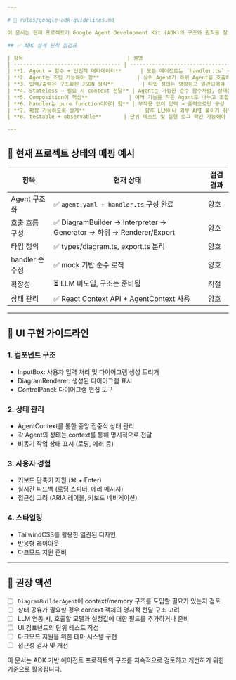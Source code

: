 ```yaml
---

# 📘 rules/google-adk-guidelines.md

이 문서는 현재 프로젝트가 Google Agent Development Kit (ADK)의 구조와 원칙을 잘 따르고 있는지 점검하기 위한 기준입니다.

## ✅ ADK 설계 원칙 점검표

| 항목                                 | 설명                                       | 구현 시 체크 포인트                                    |
| ---------------------------------- | ---------------------------------------- | ---------------------------------------------- |
| **1. Agent = 함수 + 선언적 메타데이터**      | 모든 에이전트는 `handler.ts` + `agent.yaml`로 구성 | `agent.yaml`에 이름, 입력/출력 타입, 호출 대상 정의했는가?       |
| **2. Agent는 조립 가능해야 함**            | 상위 Agent가 하위 Agent를 호출해 작업 분해            | `calls:` 필드를 통해 계층 구조가 자연스러운가?                 |
| **3. 입력/출력은 구조화된 JSON 형식**         | 타입 정의는 명확하고 일관되어야 함                      | `types/diagram.ts` 등에서 정확한 타입 분리했는가?           |
| **4. Stateless → 필요 시 context 전달** | Agent는 가능한 순수 함수처럼, 상태는 명시적 전달           | 상태가 암묵적으로 공유되지 않고 입력/출력으로만 흘러가는가?              |
| **5. Composition이 핵심**             | 여러 기능을 작은 Agent로 나누고 조합                  | 각 도식 유형(Flowchart, Tree 등)이 독립 Agent로 나뉘어 있는가? |
| **6. handler는 pure function이어야 함** | 부작용 없이 입력 → 출력으로만 구성                     | `console.log` 외에는 외부 호출 없이 순수 계산인가?            |
| **7. 확장 가능하도록 설계**                 | 향후 LLM이나 외부 API 붙이기 쉬워야 함                | mock 구현에서 실제 호출로 바꾸기 쉬운 구조인가?                  |
| **8. testable + observable**       | 단위 테스트 및 실행 로그 확인 가능해야 함                 | 각 handler가 예시 입력으로 쉽게 테스트 가능한가?                |

---
```


## 📌 현재 프로젝트 상태와 매핑 예시

| 항목          | 현재 상태                                                             | 점검 결과       |
| ----------- | ----------------------------------------------------------------- | ----------- |
| Agent 구조화   | ✅ `agent.yaml + handler.ts` 구성 완료                                 | 양호          |
| 호출 흐름 구성    | ✅ DiagramBuilder → Interpreter → Generator → 하위 → Renderer/Export | 양호          |
| 타입 정의       | ✅ types/diagram.ts, export.ts 분리                                  | 양호          |
| handler 순수성 | ✅ mock 기반 순수 로직                                                   | 양호          |
| 확장성         | ⏳ LLM 미도입, 구조는 준비됨                                                | 적절          |
| 상태 관리       | ✅ React Context API + AgentContext 사용                              | 양호          |

---

## 📌 UI 구현 가이드라인

### 1. 컴포넌트 구조
- InputBox: 사용자 입력 처리 및 다이어그램 생성 트리거
- DiagramRenderer: 생성된 다이어그램 표시
- ControlPanel: 다이어그램 편집 도구

### 2. 상태 관리
- AgentContext를 통한 중앙 집중식 상태 관리
- 각 Agent의 상태는 context를 통해 명시적으로 전달
- 비동기 작업 상태 표시 (로딩, 에러 등)

### 3. 사용자 경험
- 키보드 단축키 지원 (⌘ + Enter)
- 실시간 피드백 (로딩 스피너, 에러 메시지)
- 접근성 고려 (ARIA 레이블, 키보드 네비게이션)

### 4. 스타일링
- TailwindCSS를 활용한 일관된 디자인
- 반응형 레이아웃
- 다크모드 지원 준비

---

## 📌 권장 액션

* [ ] `DiagramBuilderAgent`에 context/memory 구조를 도입할 필요가 있는지 검토
* [ ] 상태 공유가 필요할 경우 context 객체의 명시적 전달 구조 고려
* [ ] LLM 연동 시, 호출할 모델과 설정값에 대한 필드를 추가하거나 준비
* [ ] UI 컴포넌트의 단위 테스트 작성
* [ ] 다크모드 지원을 위한 테마 시스템 구현
* [ ] 접근성 검사 및 개선

이 문서는 ADK 기반 에이전트 프로젝트의 구조를 지속적으로 검토하고 개선하기 위한 기준으로 활용됩니다.
